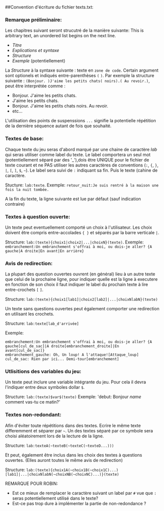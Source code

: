 ##Convention d'écriture du fichier texts.txt:

### Remarque préliminaire:
Les chapitres suivant seront strucutré de la manière suivante:
This is arbitrary text, an unordered list begins on the next line.
  - _Titre_
  - _Explications et syntaxe_
  - _Structure_
  - _Exemple_ (potentiellement)

La _Structure_ à la syntaxe suivante : texte en `zone de code`. Certain argument sont optionels et indiqués entre-parenthèses `(` `)`. 
Par exemple la structure suivante : `(Bonjour. )J'aime les petits chats( noirs).( Au revoir.)`, peut être interprétée comme :
  - Bonjour. J'aime les petits chats.
  - J'aime les petits chats.
  - Bonjour. J'aime les petits chats noirs. Au revoir.
  - etc...

L'utilisation des points de suspenssions `...` signifie la potentielle répétition de la dernière séquence autant de fois que souhaité.

### Textes de base:
Chaque texte du jeu seras d'abord marqué par une chaine de caractère _lab_ qui seras utiliser comme label du texte. Le label comportera un seul mot (potentiellement séparé par des '_'),dois être UNIQUE pour le fichier de texte courant et ne PAS utiliser les autres caractères de conventions (`:`, `{`, `}`, `|`, `[`, `]`, `$`, `~`).
Le label sera suivi de `:` indiquant sa fin. Puis le texte (cahine de caractère.

Stucture: `lab:texte`.
Exemple: `retour_nuit:Je suis rentré à la maison une fois la nuit tombée.`

A la fin du texte, la ligne suivante est lue par défaut (sauf indication contraire)


### Textes à question ouverte:
Un texte peut eventuellement comporté un choix à l'utilisateur. Les choix doivent être compris entre-accolades `{ }` et séparés par la barre verticale `|`.

Structure: `lab:(texte){choix1|choix2|...|choixN}(texte)`.
Exemple: `embranchement:Un embranchement s'offrai à moi, ou dois-je aller? {A gauche|A droite|En avant|En arrière}`

### Avis de redirection:
La plupart des question ouvertes ouvrent (en général) lieu à un autre texte que celui de la prochaine ligne, pour indiquer quelle est la ligne à executere en fonction de son choix il faut indiquer le label du prochain texte à lire entre-crochets `[` `]`. 

Structure: `lab:(texte){choix1[lab1]|choix2[lab2]|...|choixNlabN}(texte)`

Un texte sans questions ouvertes peut également comporter une redirection en utilisant les crochets.

Structure: `lab:texte[lab_d'arrivée]`

Exemple: 
```
embranchement:Un embranchement s'offrai à moi, ou dois-je aller? {A gauche[cul_de_sac]|A droite[embranchement_droite]|En avant[cul_de_sac]}
embranchement_gauche: Oh, Un loup! A l'attaque![Attaque_loup]
cul_de_sac: Rien par ici... Demi-tour[embranchement]
```

### Utlisitions des variables du jeu:
Un texte peut inclure une variable intégrante du jeu. Pour cela il devra l'indiquer entre deux symboles dollar `$`.

Structure: `lab:(texte)$var$(texte)`
Exemple: 'debut: Bonjour $name$ comment vas-tu ce matin?'

### Textes non-redondant:
Afin d'éviter toute répétitions dans des textes. Ecrire le même texte differemment et séparer par `~`. Un des textes séparé par ce symbole sera choisi aléatoirement lors de la lecture de la ligne.

Structure: `lab:texteA(~texteB(~texteC(~texteD...)))`

Et peut, également être inclus dans les choix des textes à questions ouvertes. (Elles auront toutes le même avis de redirection)

Structure: `lab:(texte){choix1A(~choix1B(~choix1C)...)[lab1]|...|choixNlabN(~choixNB(~choixNC)...)}(texte)`



REMARQUE POUR ROBIN:
 - Est ce mieux de remplacer le caractère suivant un label par `#` vue que `:` seras potentiellement utilisé dans le texte?
 - Est-ce pas trop dure à implémenter la partie de non-redondance ?
